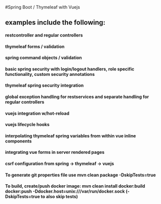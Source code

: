 #Spring Boot / Thymeleaf with Vuejs
## examples include the following:
#### restcontroller and regular controllers
#### thymeleaf forms / validation
#### spring command objects / validation
#### basic spring security with login/logout handlers, role specific functionality, custom security annotations
#### thymeleaf spring security integration
#### global exception handling for restservices and separate handling for regular controllers
#### vuejs integration w/hot-reload
#### vuejs lifecycle hooks
#### interpolating thymeleaf spring variables from within vue inline components
#### integrating vue forms in server rendered pages
#### csrf configuration from spring -> thymeleaf -> vuejs 

#### To generate git properties file use mvn clean package -DskipTests=true
#### To build, create/push docker image: mvn clean install docker:build docker:push -Ddocker.host=unix:///var/run/docker.sock (-DskipTests=true to also skip tests)